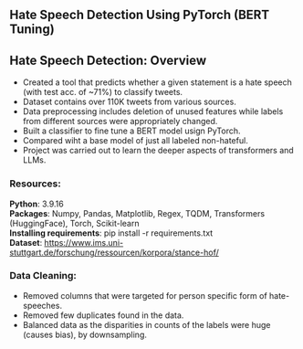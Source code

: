 ## Hate Speech Detection Using PyTorch (BERT Tuning)

## Hate Speech Detection: Overview

* Created a tool that predicts whether a given statement is a hate speech (with test acc. of ~71%) to classify tweets.
* Dataset contains over 110K tweets from various sources.
* Data preprocessing includes deletion of unused features while labels from different sources were appropriately changed.
* Built a classifier to fine tune a BERT model usign PyTorch.
* Compared wiht a base model of just all labeled non-hateful.
* Project was carried out to learn the deeper aspects of transformers and LLMs. 

### Resources:
**Python**: 3.9.16\
**Packages**: Numpy, Pandas, Matplotlib, Regex, TQDM, Transformers (HuggingFace), Torch, Scikit-learn\
**Installing requirements**: pip install -r requirements.txt\
**Dataset**: https://www.ims.uni-stuttgart.de/forschung/ressourcen/korpora/stance-hof/

### Data Cleaning:
* Removed columns that were targeted for person specific form of hate-speeches.
* Removed few duplicates found in the data.
* Balanced data as the disparities in counts of the labels were huge (causes bias), by downsampling.
